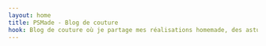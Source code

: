 ```yaml
---
layout: home
title: PSMade - Blog de couture
hook: Blog de couture où je partage mes réalisations homemade, des astuces techniques, mes bonnes adresses de tissu et les marques de patron qui m'inspirent.
---
```

